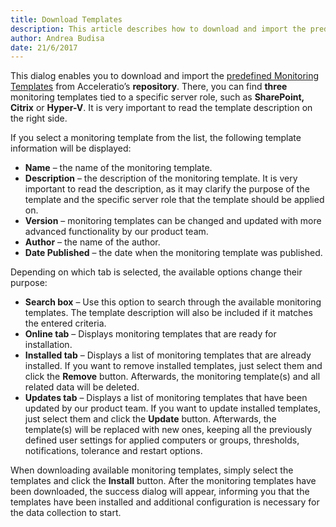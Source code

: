 ```yaml
---
title: Download Templates
description: This article describes how to download and import the predefined Monitoring Templates from Acceleratio’s repository.
author: Andrea Budisa
date: 21/6/2017
---
```

This dialog enables you to download and import the [predefined Monitoring Templates](#internal/how-to/monitoring-templates/predefined-templates.md) from Acceleratio’s __repository__. There, you can find __three__ monitoring templates tied to a specific server role, such as __SharePoint, Citrix__ or __Hyper-V__. It is very important to read the template description on the right side.

If you select a monitoring template from the list, the following template information will be displayed:

+ __Name__ – the name of the monitoring template.
+ __Description__ – the description of the monitoring template. It is very important to read the description, as it may clarify the purpose of the template and the specific server role that the template should be applied on.
+ __Version__ – monitoring templates can be changed and updated with more advanced functionality by our product team.
+ __Author__ – the name of the author.
+ __Date Published__ – the date when the monitoring template was published.

Depending on which tab is selected, the available options change their purpose:

+ __Search box__ – Use this option to search through the available monitoring templates. The template description will also be included if it matches the entered criteria.
+ __Online tab__ – Displays monitoring templates that are ready for installation.
+ __Installed tab__ – Displays a list of monitoring templates that are already installed. If you want to remove installed templates, just select them and click the __Remove__ button. Afterwards, the monitoring template(s) and all related data will be deleted.
+ __Updates tab__ – Displays a list of monitoring templates that have been updated by our product team. If you want to update installed templates, just select them and click the __Update__ button. Afterwards, the template(s) will be replaced with new ones, keeping all the previously defined user settings for applied computers or groups, thresholds, notifications, tolerance and restart options.

When downloading available monitoring templates, simply select the templates and click the __Install__ button. After the monitoring templates have been downloaded, the success dialog will appear, informing you that the templates have been installed and additional configuration is necessary for the data collection to start.